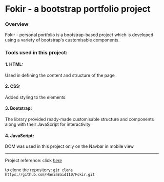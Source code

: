 # Fokir - a bootstrap portfolio project

### Overview
Fokir - personal portfolio is a bootstrap-based project which is developed using a variety of bootstrap's customisable components.

### Tools used in this project:

#### 1. HTML:
Used in defining the content and structure of the page
#### 2. CSS:
Added styling to the elements
#### 3. Bootstrap:
The library provided ready-made customisable structure and components along with their JavaScript for interactivity
#### 4. JavaScript:
DOM was used in this project only on the Navbar in mobile view

---------------------------------------------------------------
Project reference: click *[here](https://routeegy.github.io/Fokir/)*

to clone the repository: ``` git clone https://github.com/HaniaSaid110/Fokir.git ```
